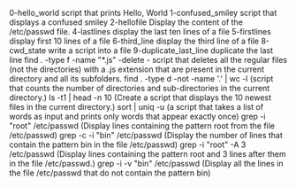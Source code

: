  0-hello_world script that prints Hello, World
1-confused_smiley script that displays a confused smiley
2-hellofile Display the content of the /etc/passwd file.
4-lastlines display the last ten lines of a file
5-firstlines display first 10 lines of a file
6-third_line display the third line of a file
8-cwd_state write a script into a file
9-duplicate_last_line duplicate the last line
find . -type f -name "*.js" -delete  -  script that deletes all the regular files (not the directories) with a .js extension that are present in the current directory and all its subfolders.
find . -type d -not -name '.' | wc -l (script that counts the number of directories and sub-directories in the current directory.)
ls -t1 | head -n 10 (Create a script that displays the 10 newest files in the current directory.)
sort | uniq -u (a script that takes a list of words as input and prints only words that appear exactly once)
grep -i "root" /etc/passwd (Display lines containing the pattern root from the file /etc/passwd)
grep -c -i "bin" /etc/passwd (Display the number of lines that contain the pattern bin in the file /etc/passwd)
grep -i "root" -A 3 /etc/passwd (Display lines containing the pattern root and 3 lines after them in the file /etc/passwd.)
grep -i -v "bin" /etc/passwd (Display all the lines in the file /etc/passwd that do not contain the pattern bin) 
